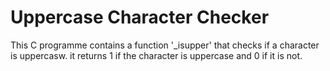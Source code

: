 # Uppercase Character Checker

This C programme contains a function '_isupper' that checks  if a character is uppercasw. it returns 1 if the character is uppercase and  0 if it is not.

